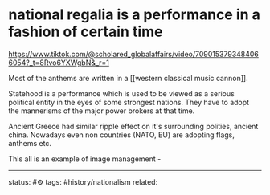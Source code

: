 # national regalia is a performance in a fashion of certain time
https://www.tiktok.com/@scholared_globalaffairs/video/7090153793484066054?_t=8Rvo6YXWgbN&_r=1

Most of the anthems are written in a [[western classical music cannon]].

Statehood is a performance which is used to be viewed as a serious political entity in the eyes of some strongest nations. 
They have to adopt the mannerisms of the major power brokers at that time.

Ancient Greece had similar ripple effect on it's surrounding polities, ancient china.
Nowadays even non countries (NATO, EU) are adopting flags, anthems etc.

This all is an example of image management - 

---
status: #⚙️ 
tags: #history/nationalism 
related: 